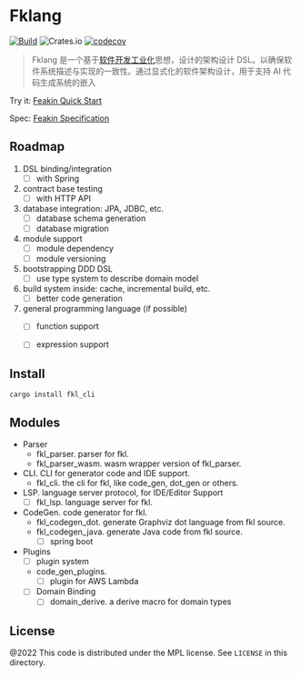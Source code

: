 # Fklang

[![Build](https://github.com/feakin/fklang/actions/workflows/build.yml/badge.svg)](https://github.com/feakin/fklang/actions/workflows/build.yml)
![Crates.io](https://img.shields.io/crates/v/fkl_cli)
[![codecov](https://codecov.io/gh/feakin/fklang/branch/master/graph/badge.svg?token=PCIL3T0NDR)](https://codecov.io/gh/feakin/fklang)

> Fklang 是一个基于[软件开发工业化](https://book.feakin.com/design-principles)思想，设计的架构设计 DSL。以确保软件系统描述与实现的一致性。通过显式化的软件架构设计，用于支持 AI 代码生成系统的嵌入

Try it: [Feakin Quick Start](https://book.feakin.com/quick-start.html)

Spec: [Feakin Specification](https://book.feakin.com/fklang/specification.html)

## Roadmap

1. DSL binding/integration
    - [ ] with Spring
2. contract base testing
    - [ ] with HTTP API
3. database integration: JPA, JDBC, etc.
    - [ ] database schema generation
    - [ ] database migration
4. module support
    - [ ] module dependency
    - [ ] module versioning
5. bootstrapping DDD DSL
    - [ ] use type system to describe domain model
6. build system inside: cache, incremental build, etc.
    - [ ] better code generation
7. general programming language (if possible)
    - [ ] function support
    - [ ] expression support


## Install

```
cargo install fkl_cli
```

## Modules

- Parser
  - fkl_parser. parser for fkl.
  - fkl_parser_wasm. wasm wrapper version of fkl_parser.
- CLI. CLI for generator code and IDE support.
  - fkl_cli. the cli for fkl, like code_gen, dot_gen or others.
- LSP. language server protocol, for IDE/Editor Support
  - [ ] fkl_lsp. language server for fkl.
- CodeGen. code generator for fkl.
  - fkl_codegen_dot. generate Graphviz dot language from fkl source.
  - fkl_codegen_java. generate Java code from fkl source.
    - [ ] spring boot
- Plugins
  - [ ] plugin system
  - code_gen_plugins.
    - [ ] plugin for AWS Lambda
  - [ ] Domain Binding 
    - [ ] domain_derive. a derive macro for domain types

## License

@2022 This code is distributed under the MPL license. See `LICENSE` in this directory.
